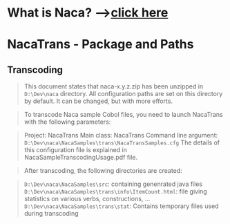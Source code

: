 # What is Naca? -->[click here](Naca0201.md) #

# NacaTrans - Package and Paths #

## Transcoding ##

> This document states that naca-x.y.z.zip has been unzipped in `D:\Dev\naca` directory.
> All configuration paths are set on this directory by default.
> It can be changed, but with more efforts.

> To transcode Naca sample Cobol files, you need to launch NacaTrans with the following parameters:

> Project: NacaTrans
> Main class: NacaTrans
> Command line argument: `D:\Dev\naca\NacaSamples\trans\NacaTransSamples.cfg`
> The details of this configuration file is explained in NacaSampleTranscodingUsage.pdf file.

> After transcoding, the following directories are created:

> `D:\Dev\naca\NacaSamples\src`: containing genenrated java files
> `D:\Dev\naca\NacaSamples\trans\info\ItemCount.html`: file giving statistics on various verbs, constructions, ...
> `D:\Dev\naca\NacaSamples\trans\stat`: Contains temporary files used during transcoding